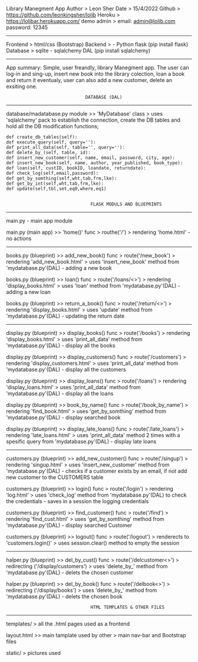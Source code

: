 Library Manegment App
Author > Leon Sher
Date > 15/4/2022
Github > https://github.com/leonkingsher/lolib
Heroku > https://lolibar.herokuapp.com/
demo admin > email: admin@lolib.com  password: 12345
__________________________________
Frontend >  html/css (Bootstrap) 
Backend > - Python flask (pip install flask)
Database > sqlite - sqlalchemy DAL (pip install sqlalchemy)
__________________________________
App summary: Simple, user freandly, library Manegment app.
The user can log-in and sing-up, insert new book into the library colection, loan a book and return it eventualy, user can also add a new customer, delete an exsiting one.


                                  DATABASE (DAL)
__________________________________________________________________________________ 

database/madatabase.py  module >> 'MyDatabase' class > uses 'sqlalchemy' pack to establish the connection, create the DB tables and hold all the DB modification functions;

    def create_db_tables(self):
    def execute_query(self, query=''):
    def print_all_data(self, table='', query=''):
    def delete_by_(self, table, id):
    def insert_new_customer(self, name, email, password, city, age):
    def insert_new_book(self, name, author, year_published, book_type):
    def loan(self, custID, bookID, loandate, returndate):
    def check_log(self,email,password):
    def get_by_somthing(self,wht,tab,frm,lke):
    def get_by_int(self,wht,tab,frm,lke):
    def update(self,tbl,set,eq0,where,eq1)


                                    FLASK MODULS AND BLUEPRINTS
__________________________________________________________________________________ 
main.py - main app module

main.py (main app) >> 'home()' func > routhe('/') > rendering 'home.html' - no actions 
__________________________________________________________________________________ 

books.py (blueprint) >> add_new_book() func > route('/new_book') > rendering 'add_new_book.html' > uses 'insert_new_book' method from 'mydatabase.py'(DAL) - adding a new book

books.py (blueprint) >> loan() func > route('/loans/<>') > rendering 'display_books.html' > uses 'loan' method from 'mydatabase.py'(DAL) - adding a new loan 

books.py (blueprint) >> return_a_book() func > route('/return/<>') > rendering 'display_books.html' > uses 'update' method from 'mydatabase.py'(DAL) - updating the return date 

__________________________________________________________________________________ 

display.py (blueprint) >> display_books() func > route('/books') > rendering 'display_books.html' > uses 'print_all_data' method from 'mydatabase.py'(DAL) - display all the books 

display.py (blueprint) >> display_customers() func > route('/customers') > rendering 'display_customers.html' > uses 'print_all_data' method from 'mydatabase.py'(DAL) - display all the customers 

display.py (blueprint) >> display_loans() func > route('/loans') > rendering 'display_loans.html' > uses 'print_all_data' method from 'mydatabase.py'(DAL) - display all the loans 

display.py (blueprint) >> book_by_name() func > route('/book_by_name') > rendering 'find_book.html' > uses 'get_by_somthing' method from 'mydatabase.py'(DAL) - display searched book 

display.py (blueprint) >> display_late_loans() func > route('/late_loans') > rendering 'late_loans.html' > uses 'print_all_data' method 2 times with a spesific  query from 'mydatabase.py'(DAL) - display late loans 

__________________________________________________________________________________ 

customers.py (blueprint) >> add_new_customer() func > route('/singup') > rendering 'singup.html' > uses 'insert_new_customer' method from 'mydatabase.py'(DAL) - checks if a customer exists by an email, if not add new customer to the CUSTOMERS table
 
 customers.py (blueprint) >> login() func > route('/login') > rendering 'log.html' > uses 'check_log' method from 'mydatabase.py'(DAL) to check the credentials  - saves in a session the logging credentials

 customers.py (blueprint) >> find_customer() func > route('/find') > rendering 'find_cust.html' > uses 'get_by_somthing' method from 'mydatabase.py'(DAL) - display searched Customer

 customers.py (blueprint) >> logout() func > route('/logout') > renderects to 'customers.login()' > uses session.clear() method to empty the session 

 __________________________________________________________________________________ 

halper.py (blueprint) >> del_by_cust() func > route('/delcustomer<>') > redirecting ('/display/customers') > uses 'delete_by_' method from 'mydatabase.py'(DAL) - delets the chosen customer

halper.py (blueprint) >> del_by_book() func > route('/delbook<>') > redirecting ('/display/books') > uses 'delete_by_' method from 'mydatabase.py'(DAL) - delets the chosen book
 


                                    HTML TEMPLATES & OTHER FILES
__________________________________________________________________________________ 

templates/ > all the .html pages used as a frontend

layout.html >> main tamplate used by other > main nav-bar and Bootstrap files

static/ > pictures used 
